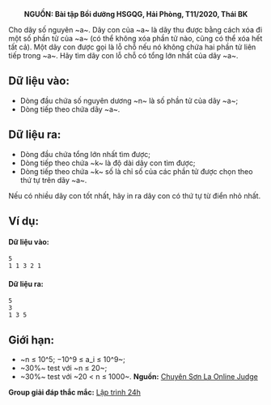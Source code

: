 **<center>NGUỒN: Bài tập Bồi dưỡng HSGQG, Hải Phòng, T11/2020, Thái BK</center>**

Cho dãy số nguyên ~a~. Dãy con của ~a~ là dãy thu được bằng cách xóa đi một số phần tử của ~a~ (có thể không xóa phần tử nào, cũng có thể xóa hết tất cả). Một dãy con được gọi là lỗ chỗ nếu nó không chứa hai phần tử liên tiếp
trong ~a~. Hãy tìm dãy con lỗ chỗ có tổng lớn nhất của dãy ~a~.

## Dữ liệu vào:
- Dòng đầu chứa số nguyên dương ~n~ là số phần tử của dãy ~a~;
- Dòng tiếp theo chứa dãy ~a~.

## Dữ liệu ra:
- Dòng đầu chứa tổng lớn nhất tìm được;
- Dòng tiếp theo chứa ~k~ là độ dài dãy con tìm được;
- Dòng tiếp theo chứa ~k~ số là chỉ số của các phần tử được chọn theo thứ tự trên dãy ~a~.

Nếu có nhiều dãy con tốt nhất, hãy in ra dãy con có thứ tự từ điển nhỏ nhất.

## Ví dụ:
#### Dữ liệu vào:
```
5
1 1 3 2 1
```

#### Dữ liệu ra:
```
5
3
1 3 5
```

## Giới hạn:
- ~n ≤ 10^5; −10^9 ≤ a_i ≤ 10^9~;
- ~30\%~ test với ~n ≤ 20~;
- ~30\%~ test với ~20 < n ≤ 1000~.
**Nguồn:** [Chuyên Sơn La Online Judge](http://csloj.ddns.net/)

**Group giải đáp thắc mắc:** [Lập trình 24h](https://www.facebook.com/groups/1386904321519984)